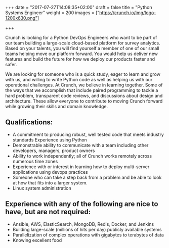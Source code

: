 +++
date = "2017-07-27T14:08:35+02:00"
draft = false
title = "Python Systems Engineer"
weight = 200
images = ["https://crunch.io/img/logo-1200x630.png"]


+++

Crunch is looking for a Python DevOps Engineers who want to be part of our team building a large-scale cloud-based platform for survey analytics. Based on your talents, you will find yourself a member of one of our small teams helping move our platform forward. You would help us deliver new features and build the future for how we deploy our products faster and safer.

We are looking for someone who is a quick study, eager to learn and grow with us, and willing to write Python code as well as helping us with our operational challenges. At Crunch, we believe in learning together. Some of the ways that we accomplish that include paired programming to tackle a hard problem, transparent code reviews, and discussions about design and architecture. These allow everyone to contribute to moving Crunch forward while growing their skills and domain knowledge.

## Qualifications:

* A commitment to producing robust, well tested code that meets industry standards
Experience using Python
* Demonstrable ability to communicate with a team including other developers, managers, product owners
* Ability to work independently; all of Crunch works remotely across numerous time zones
* Experience with or interest in learning how to deploy multi-server applications using devops practices
* Someone who can take a step back from a problem and be able to look at how that fits into a larger system.
* Linux system administration

## Experience with any of the following are nice to have, but are not required:
* Ansible, AWS, ElasticSearch, MongoDB, Redis, Docker, and Jenkins
* Building large-scale (millions of hits per day) publicly available systems
* Parallelization of complex operations with gigabytes to terabytes of data
* Knowing excellent food
